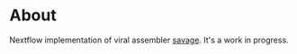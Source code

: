 # About

Nextflow implementation of viral assembler
[savage](https://github.com/HaploConduct/HaploConduct/tree/master/savage).
It's a work in progress.
